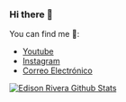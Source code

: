 ### Hi there 👋



You can find me 🌱:
- [Youtube](https://www.youtube.com/watch?v=O4g71xhm-3U&list=RDO4g71xhm-3U&start_radio=1)
- [Instagram](https://www.instagram.com/edisonrivera02/)
- [Correo Electrónico](edison.rivera@epn.edu.ec)

[![Edison Rivera Github Stats](https://github-readme-stats.vercel.app/api?username=EdisonRivera)](https://github.com/anuraghazra/github-readme-stats)

<!--
**EdisonRivera/EdisonRivera** is a ✨ _special_ ✨ repository because its `README.md` (this file) appears on your GitHub profile.

Here are some ideas to get you started:

- 🔭 I’m currently working on ...
- 🌱 I’m currently learning ...
- 👯 I’m looking to collaborate on ...
- 🤔 I’m looking for help with ...
- 💬 Ask me about ...
- 📫 How to reach me: ...
- 😄 Pronouns: ...
- ⚡ Fun fact: ...
-->

